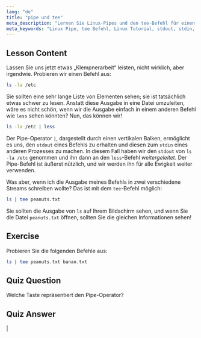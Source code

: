 ```yaml
---
lang: "de"
title: "pipe und tee"
meta_description: "Lernen Sie Linux-Pipes und den tee-Befehl für einen effizienten Datenfluss in der Befehlszeile. Verstehen Sie stdout, stdin und Dateiausgabe. Verbessern Sie Ihre Linux-Kenntnisse!"
meta_keywords: "Linux Pipe, tee Befehl, Linux Tutorial, stdout, stdin, Linux für Anfänger, Befehlszeile, Linux Anleitung"
---
```


## Lesson Content

Lassen Sie uns jetzt etwas „Klempnerarbeit“ leisten, nicht wirklich, aber irgendwie. Probieren wir einen Befehl aus:

```bash
ls -la /etc
```

Sie sollten eine sehr lange Liste von Elementen sehen; sie ist tatsächlich etwas schwer zu lesen. Anstatt diese Ausgabe in eine Datei umzuleiten, wäre es nicht schön, wenn wir die Ausgabe einfach in einem anderen Befehl wie `less` sehen könnten? Nun, das können wir!

```bash
ls -la /etc | less
```

Der Pipe-Operator `|`, dargestellt durch einen vertikalen Balken, ermöglicht es uns, den `stdout` eines Befehls zu erhalten und diesen zum `stdin` eines anderen Prozesses zu machen. In diesem Fall haben wir den `stdout` von `ls -la /etc` genommen und ihn dann an den `less`-Befehl _weitergeleitet_. Der Pipe-Befehl ist äußerst nützlich, und wir werden ihn für alle Ewigkeit weiter verwenden.

Was aber, wenn ich die Ausgabe meines Befehls in zwei verschiedene Streams schreiben wollte? Das ist mit dem `tee`-Befehl möglich:

```bash
ls | tee peanuts.txt
```

Sie sollten die Ausgabe von `ls` auf Ihrem Bildschirm sehen, und wenn Sie die Datei `peanuts.txt` öffnen, sollten Sie die gleichen Informationen sehen!

## Exercise

Probieren Sie die folgenden Befehle aus:

```bash
ls | tee peanuts.txt banan.txt
```

## Quiz Question

Welche Taste repräsentiert den Pipe-Operator?

## Quiz Answer

|
